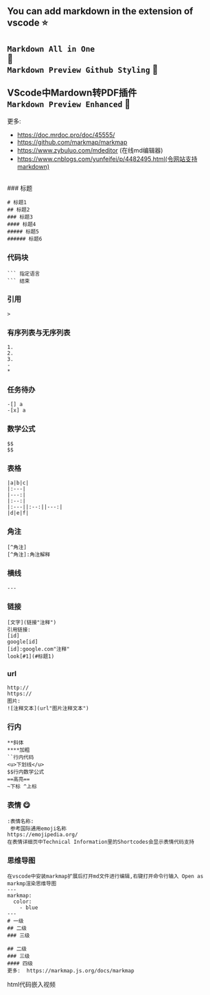 You can add markdown in the extension of vscode :star: 
---
`Markdown All in One`	
:electric_plug:
<br>
`Markdown Preview Github Styling`
:electric_plug:
<br>
<br>
**VScode中Mardown转PDF插件**
<br>
`Markdown Preview Enhanced`
 :electric_plug:
---
更多:
- https://doc.mrdoc.pro/doc/45555/ 
- https://github.com/markmap/markmap
- https://www.zybuluo.com/mdeditor  (在线md编辑器)
- https://www.cnblogs.com/yunfeifei/p/4482495.html(令网站支持markdown)
 <br>
### 标题
  
```
# 标题1
## 标题2
### 标题3
#### 标题4
##### 标题5
###### 标题6
```
### 代码块
```
``` 指定语言
``` 结束
```
### 引用
```
>
```
### 有序列表与无序列表
```
1.
2.
3.
-
*
```
### 任务待办
```
-[] a
-[x] a
```
### 数学公式
```
$$
$$
```
### 表格
```
|a|b|c|
|:---|
|---:|
|:--:|
|:---||:--:||---:|
|d|e|f|
```
### 角注
```
[^角注]
[^角注]:角注解释
```
### 横线
```
---
```
### 链接
```
[文字](链接"注释")
引用链接:
[id]
google[id]
[id]:google.com"注释"
look[#1](#标题1)
```
### url
```
http://
https://
图片:
![注释文本](url"图片注释文本")
```
### 行内
```
**斜体
****加粗
``行内代码 
<u>下划线</u>
$$行内数学公式 
==高亮==
~下标 ^上标
```
### 表情 :yum:
```
:表情名称:
 参考国际通用emoji名称
https://emojipedia.org/
在表情详细页中Technical Information里的Shortcodes会显示表情代码支持
```
### 思维导图
```
在vscode中安装markmap扩展后打开md文件进行编辑,右键打开命令行输入 Open as markmp渲染思维导图
---
markmap:
  color:
    - blue
---
# 一级
## 二级
### 三级

## 二级
### 三级
#### 四级
更多:  https://markmap.js.org/docs/markmap
```
html代码嵌入视频


  
